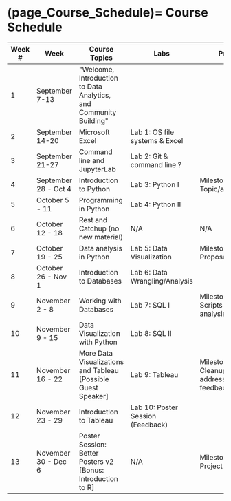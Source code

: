 (page_Course_Schedule)=
Course Schedule
=======================

| Week # | Week                 | Course Topics                                                     | Labs                              | Project                                      | Test                                    | Readings / Videos |
| ------ | -------------------- | ----------------------------------------------------------------- | --------------------------------- | -------------------------------------------- | --------------------------------------- | ----------------- |
| 1      | September 7-13       | "Welcome, Introduction to Data Analytics, and Community Building" |                                   |                                              | -                                       | TBD               |
| 2      | September 14-20      | Microsoft Excel                                                   | Lab 1: OS file systems & Excel    |                                              | -                                       | TBD               |
| 3      | September 21-27      | Command line and JupyterLab                                       | Lab 2: Git & command line ?       |                                              | "Test 1: Git, OS and Excel"             | TBD               |
| 4      | September 28 - Oct 4 | Introduction to Python                                            | Lab 3: Python I                   | Milestone 1: Topic/area/dataset              | -                                       | TBD               |
| 5      | October 5 - 11       | Programming in Python                                             | Lab 4: Python II                  |                                              | Test 2: Python                          | TBD               |
| 6      | October 12 - 18      | Rest and Catchup (no new material)                                | N/A                               | N/A                                          | -                                       | TBD               |
| 7      | October 19 - 25      | Data analysis in Python                                           | Lab 5: Data Visualization         | Milestone 2: Proposal                        | -                                       | TBD               |
| 8      | October 26 - Nov 1   | Introduction to Databases                                         | Lab 6: Data Wrangling/Analysis    |                                              | Test 3: Python and Pandas               | TBD               |
| 9      | November 2 - 8       | Working with Databases                                            | Lab 7: SQL I                      | Milestone 3: Scripts and analysis            | -                                       | TBD               |
| 10     | November 9 - 15      | Data Visualization with Python                                    | Lab 8: SQL II                     |                                              | Test 4: Databases                       | TBD               |
| 11     | November 16 - 22     | More Data Visualizations and Tableau [Possible Guest Speaker]     | Lab 9: Tableau                    | Milestone 4: Cleanup and addressing feedback | -                                       | TBD               |
| 12     | November 23 - 29     | Introduction to Tableau                                           | Lab 10: Poster Session (Feedback) |                                              | Test 5: Data Visualizaation and Tableau | TBD               |
| 13     | November 30 - Dec 6  | Poster Session: Better Posters v2 [Bonus: Introduction to R]      | N/A                               | Milestone 5: Final Project                   | -                                       | TBD               |